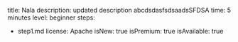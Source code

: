 title: Nala
description: updated description abcdsdasfsdsaadsSFDSA
time: 5 minutes
level: beginner
steps:
  - step1.md
license: Apache
isNew: true
isPremium: true
isAvailable: true
